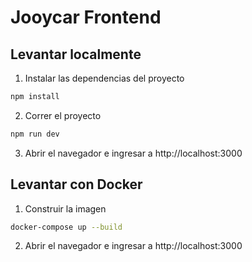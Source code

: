 # Jooycar Frontend

## Levantar localmente
1. Instalar las dependencias del proyecto
```bash
npm install
```
2. Correr el proyecto
```bash
npm run dev
```
3. Abrir el navegador e ingresar a http://localhost:3000

## Levantar con Docker
1. Construir la imagen
```bash
docker-compose up --build
```
2. Abrir el navegador e ingresar a http://localhost:3000